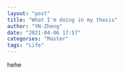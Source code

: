 ```yaml
---
layout: "post"
title: "What I'm doing in my thesis"
author: "YN-Zheng"
date: "2021-04-06 17:57"
categories: "Master"
tags: "Life"
---
```


hehe

